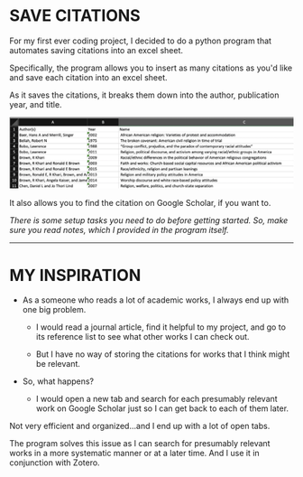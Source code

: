 # SAVE CITATIONS

For my first ever coding project, I decided to do a python program that automates saving citations into an excel sheet.

Specifically, the program allows you to insert as many citations as you'd like and save each citation into an excel sheet. 

As it saves the citations, it breaks them down into the author, publication year, and title.
  
  
![GitHub Logo](https://github.com/cam-owen/save_citations/blob/master/Screen%20Shot%202020-06-27%20at%204.21.03%20PM.png)


It also allows you to find the citation on Google Scholar, if you want to.

*There is some setup tasks you need to do before getting started. So, make sure you read notes, which I provided in the program itself.*

---


# MY INSPIRATION

* As a someone who reads a lot of academic works, I always end up with one big problem. 

  * I would read a journal article, find it helpful to my project, and go to its reference list to see what other works I can check out. 

  * But I have no way of storing the citations for works that I think might be relevant. 


* So, what happens? 

  * I would open a new tab and search for each presumably relevant work on Google Scholar just so I can get back to each of them later.


Not very efficient and organized...and I end up with a lot of open tabs. 


The program solves this issue as I can search for presumably relevant works in a more systematic manner or at a later time. And I use it in conjunction with Zotero. 
